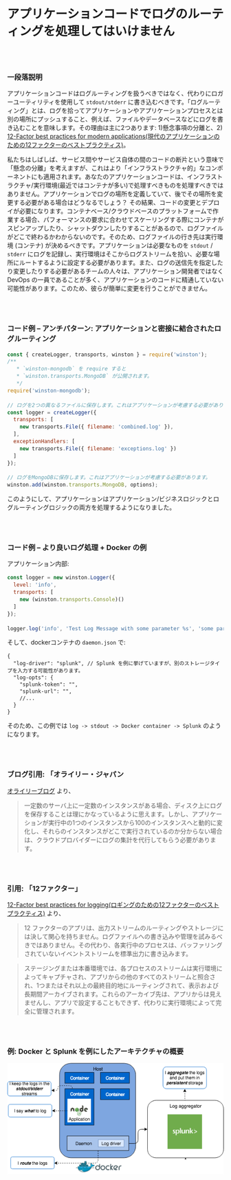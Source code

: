 # アプリケーションコードでログのルーティングを処理してはいけません

<br/><br/>

### 一段落説明

アプリケーションコードはログルーティングを扱うべきではなく、代わりにロガーユーティリティを使用して `stdout/stderr` に書き込むべきです。「ログルーティング」とは、ログを拾ってアプリケーションやアプリケーションプロセスとは別の場所にプッシュすること、例えば、ファイルやデータベースなどにログを書き込むことを意味します。その理由は主に2つあります: 1)懸念事項の分離と、2) [12-Factor best practices for modern applications(現代のアプリケーションのための12ファクターのベストプラクティス)](https://12factor.net/logs)。

私たちはしばしば、サービス間やサービス自体の間のコードの断片という意味で「懸念の分離」を考えますが、これはより「インフラストラクチャ的」なコンポーネントにも適用されます。あなたのアプリケーションコードは、インフラストラクチャ/実行環境(最近ではコンテナが多い)で処理すべきものを処理すべきではありません。アプリケーションでログの場所を定義していて、後でその場所を変更する必要がある場合はどうなるでしょう？ その結果、コードの変更とデプロイが必要になります。コンテナベース/クラウドベースのプラットフォームで作業する場合、パフォーマンスの要求に合わせてスケーリングする際にコンテナがスピンアップしたり、シャットダウンしたりすることがあるので、ログファイルがどこで終わるかわからないのです。そのため、ログファイルの行き先は実行環境 (コンテナ) が決めるべきです。アプリケーションは必要なものを `stdout` / `stderr` にログを記録し、実行環境はそこからログストリームを拾い、必要な場所にルートするように設定する必要があります。また、ログの送信先を指定したり変更したりする必要があるチームの人々は、アプリケーション開発者ではなく DevOps の一員であることが多く、アプリケーションのコードに精通していない可能性があります。このため、彼らが簡単に変更を行うことができません。

<br/><br/>

### コード例 – アンチパターン: アプリケーションと密接に結合されたログルーティング

```javascript
const { createLogger, transports, winston } = require('winston');
/**
   * `winston-mongodb` を require すると
   * `winston.transports.MongoDB` が公開されます。
   */
require('winston-mongodb');
 
// ログを2つの異なるファイルに保存します。これはアプリケーションが考慮する必要があります。
const logger = createLogger({
  transports: [
    new transports.File({ filename: 'combined.log' }),
  ],
  exceptionHandlers: [
    new transports.File({ filename: 'exceptions.log' })
  ]
});
 
// ログをMongoDBに保存します。これはアプリケーションが考慮する必要があります。
winston.add(winston.transports.MongoDB, options);
```
このようにして、アプリケーションはアプリケーション/ビジネスロジックとログルーティングロジックの両方を処理するようになりました。

<br/><br/>

### コード例 – より良いログ処理 + Docker の例
アプリケーション内部:
```javascript
const logger = new winston.Logger({
  level: 'info',
  transports: [
    new (winston.transports.Console)()
  ]
});

logger.log('info', 'Test Log Message with some parameter %s', 'some parameter', { anything: 'This is metadata' });
```
そして、dockerコンテナの `daemon.json` で:
```json5
{
  "log-driver": "splunk", // Splunk を例に挙げていますが、別のストレージタイプを入力する可能性があります。
  "log-opts": {
    "splunk-token": "",
    "splunk-url": "",
    //...
  }
}
```
そのため、この例では `log -> stdout -> Docker container -> Splunk` のようになります。

<br/><br/>

### ブログ引用: 「オライリー・ジャパン

[オライリーブログ](https://www.oreilly.com/ideas/a-cloud-native-approach-to-logs) より、
 > 一定数のサーバ上に一定数のインスタンスがある場合、ディスク上にログを保存することは理にかなっているように思えます。しかし、アプリケーションが実行中の1つのインスタンスから100のインスタンスへと動的に変化し、それらのインスタンスがどこで実行されているのか分からない場合は、クラウドプロバイダーにログの集計を代行してもらう必要があります。

<br/><br/>

### 引用: 「12ファクター」

[12-Factor best practices for logging(ロギングのための12ファクターのベストプラクティス)](https://12factor.net/logs) より、
 > 12 ファクターのアプリは、出力ストリームのルーティングやストレージには決して関心を持ちません。ログファイルへの書き込みや管理を試みるべきではありません。その代わり、各実行中のプロセスは、バッファリングされていないイベントストリームを標準出力に書き込みます。
 
 > ステージングまたは本番環境では、各プロセスのストリームは実行環境によってキャプチャされ、アプリからの他のすべてのストリームと照合され、1つまたはそれ以上の最終目的地にルーティングされて、表示および長期間アーカイブされます。これらのアーカイブ先は、アプリからは見えませんし、アプリで設定することもできず、代わりに実行環境によって完全に管理されます。

<br/><br/>

 ### 例: Docker と Splunk を例にしたアーキテクチャの概要

![alt text](/assets/images/logging-overview.png "ログルーティングの概要")

<br/><br/>

